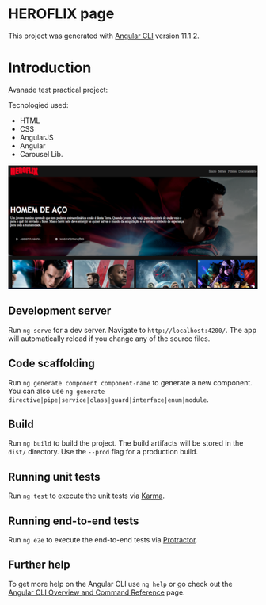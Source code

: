 # HEROFLIX page

This project was generated with [Angular CLI](https://github.com/angular/angular-cli) version 11.1.2.

# Introduction

Avanade test practical project:

Tecnologied used:
<ul>
<li>HTML</li>
<li>CSS</li>
<li>AngularJS</li>
<li>Angular</li>
<li>Carousel Lib.</li>
</ul>


![image](/src/assets/image/printReadme.png)

## Development server

Run `ng serve` for a dev server. Navigate to `http://localhost:4200/`. The app will automatically reload if you change any of the source files.

## Code scaffolding

Run `ng generate component component-name` to generate a new component. You can also use `ng generate directive|pipe|service|class|guard|interface|enum|module`.

## Build

Run `ng build` to build the project. The build artifacts will be stored in the `dist/` directory. Use the `--prod` flag for a production build.

## Running unit tests

Run `ng test` to execute the unit tests via [Karma](https://karma-runner.github.io).

## Running end-to-end tests

Run `ng e2e` to execute the end-to-end tests via [Protractor](http://www.protractortest.org/).

## Further help

To get more help on the Angular CLI use `ng help` or go check out the [Angular CLI Overview and Command Reference](https://angular.io/cli) page.
